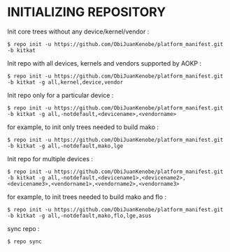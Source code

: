 INITIALIZING REPOSITORY
=======================

Init core trees without any device/kernel/vendor :

    $ repo init -u https://github.com/ObiJuanKenobe/platform_manifest.git -b kitkat

Init repo with all devices, kernels and vendors supported by AOKP :

    $ repo init -u https://github.com/ObiJuanKenobe/platform_manifest.git -b kitkat -g all,kernel,device,vendor

Init repo only for a particular device :

    $ repo init -u https://github.com/ObiJuanKenobe/platform_manifest.git -b kitkat -g all,-notdefault,<devicename>,<vendorname>

for example, to init only trees needed to build mako :

    $ repo init -u https://github.com/ObiJuanKenobe/platform_manifest.git -b kitkat -g all,-notdefault,mako,lge

Init repo for multiple devices :

    $ repo init -u https://github.com/ObiJuanKenobe/platform_manifest.git -b kitkat -g all,-notdefault,<devicename1>,<devicename2>,<devicename3>,<vendorname1>,<vendorname2>,<vendorname3>

for example, to init trees needed to build mako and flo :

    $ repo init -u https://github.com/ObiJuanKenobe/platform_manifest.git -b kitkat -g all,-notdefault,mako,flo,lge,asus


sync repo :

    $ repo sync
